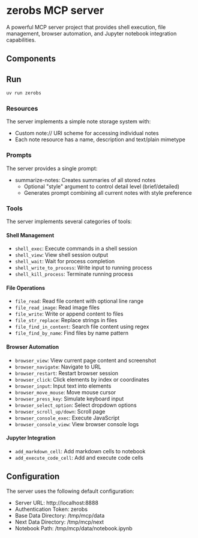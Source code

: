 # zerobs MCP server

A powerful MCP server project that provides shell execution, file management, browser automation, and Jupyter notebook integration capabilities.

## Components

## Run

```bash
uv run zerobs
```

### Resources

The server implements a simple note storage system with:
- Custom note:// URI scheme for accessing individual notes
- Each note resource has a name, description and text/plain mimetype

### Prompts

The server provides a single prompt:
- summarize-notes: Creates summaries of all stored notes
  - Optional "style" argument to control detail level (brief/detailed)
  - Generates prompt combining all current notes with style preference

### Tools

The server implements several categories of tools:

#### Shell Management
- `shell_exec`: Execute commands in a shell session
- `shell_view`: View shell session output
- `shell_wait`: Wait for process completion
- `shell_write_to_process`: Write input to running process
- `shell_kill_process`: Terminate running process

#### File Operations
- `file_read`: Read file content with optional line range
- `file_read_image`: Read image files
- `file_write`: Write or append content to files
- `file_str_replace`: Replace strings in files
- `file_find_in_content`: Search file content using regex
- `file_find_by_name`: Find files by name pattern

#### Browser Automation
- `browser_view`: View current page content and screenshot
- `browser_navigate`: Navigate to URL
- `browser_restart`: Restart browser session
- `browser_click`: Click elements by index or coordinates
- `browser_input`: Input text into elements
- `browser_move_mouse`: Move mouse cursor
- `browser_press_key`: Simulate keyboard input
- `browser_select_option`: Select dropdown options
- `browser_scroll_up/down`: Scroll page
- `browser_console_exec`: Execute JavaScript
- `browser_console_view`: View browser console logs

#### Jupyter Integration
- `add_markdown_cell`: Add markdown cells to notebook
- `add_execute_code_cell`: Add and execute code cells

## Configuration

The server uses the following default configuration:

- Server URL: http://localhost:8888
- Authentication Token: zerobs
- Base Data Directory: /tmp/mcp/data
- Next Data Directory: /tmp/mcp/next
- Notebook Path: /tmp/mcp/data/notebook.ipynb
